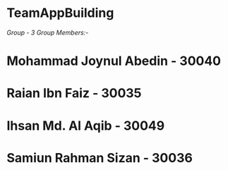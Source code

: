 # TeamAppBuilding

*Group - 3*
*Group Members:-* 
# Mohammad Joynul Abedin - 30040
# Raian Ibn Faiz - 30035
# Ihsan Md. Al Aqib - 30049
# Samiun Rahman Sizan - 30036 

